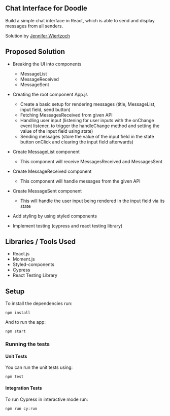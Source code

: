 ## Chat Interface for Doodle

Build a simple chat interface in React, which is able to send and display messages from all senders.

Solution by [Jennifer Wjertzoch](mailto:wjertzochjennifer@gmail.com)

## Proposed Solution

- Breaking the UI into components
    * MessageList
    * MessageReceived
    * MessageSent

- Creating the root component App.js
    * Create a basic setup for rendering messages (title, MessageList, input field, send button)
    * Fetching MessagesReceived from given API
    * Handling user input (listening for user inputs with the onChange event listener, to
      trigger the handleChange method and setting the value of the input field using state)
    * Sending messages (store the value of the input field in the state button onClick
      and clearing the input field afterwards)

- Create MessageList component
    * This component will receive MessagesReceived and MessagesSent

- Create MessageReceived component
    * This component will handle messages from the given API

- Create MessageSent component
    * This will handle the user input being rendered in the input field via its state

- Add styling by using styled components

- Implement testing (cypress and react testing library)

## Libraries / Tools Used

- React.js
- Moment.js
- Styled-components
- Cypress
- React Testing Library

## Setup

To install the dependencies run:

`npm install`

And to run the app:

`npm start`


### Running the tests

#### Unit Tests

You can run the unit tests using:

`npm test`

#### Integration Tests

To run Cypress in interactive mode run:

`npm run cy:run`





